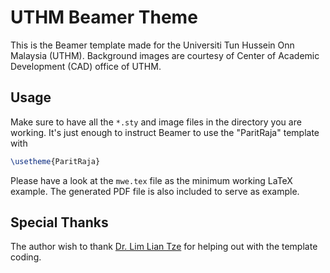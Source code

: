 # UTHM Beamer Theme

This is the Beamer template made for the Universiti Tun Hussein Onn Malaysia (UTHM). Background images are courtesy of Center of Academic Development (CAD) office of UTHM.

## Usage

Make sure to have all the `*.sty` and image files in the directory you are working. It's just enough to instruct Beamer to use the "ParitRaja" template with

```latex
\usetheme{ParitRaja}
```

Please have a look at the `mwe.tex` file as the minimum working LaTeX example. The generated PDF file is also included to serve as example.

## Special Thanks

The author wish to thank [Dr. Lim Lian Tze](http://liantze.penguinattack.org/index.html) for helping out with the template coding. 